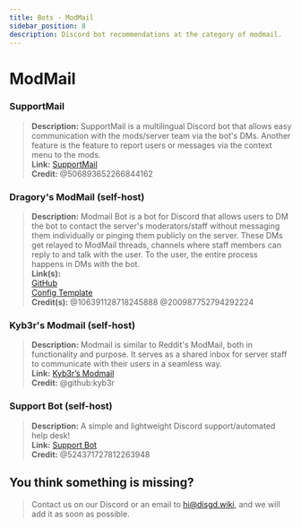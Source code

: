 ```yaml
---
title: Bots - ModMail
sidebar_position: 8
description: Discord bot recommendations at the category of modmail.
---
```


# ModMail

### SupportMail

> **Description:** SupportMail is a multilingual Discord bot that allows easy communication with the mods/server team
> via the bot's DMs. Another feature is the feature to report users or messages via the context menu to the
> mods.   <br/>
**Link:** [SupportMail](https://supportmail.dev/)   <br/>
**Credit:** @506893652266844162

### Dragory's ModMail (self-host)

> **Description:** Modmail Bot is a bot for Discord that allows users to DM the bot to contact the server's
> moderators/staff without messaging them individually or pinging them publicly on the server. These DMs get relayed to
> ModMail threads, channels where staff members can reply to and talk with the user. To the user, the entire process
> happens in DMs with the bot.   <br/>
**Link(s):**   <br/>
[GitHub](https://github.com/Dragory/modmailbot)   <br/>
[Config Template](https://docs.google.com/spreadsheets/d/1YGsc0fTAgCXnV4zksDg4iUBsx_7alAYZZt6ojq3Rc10/edit#gid=0)   <br/>
**Credit(s):**  @106391128718245888 @200987752794292224

### Kyb3r's Modmail (self-host)

> **Description:** Modmail is similar to Reddit's ModMail, both in functionality and purpose. It serves as a shared
> inbox for server staff to communicate with their users in a seamless way.   <br/>
**Link:** [Kyb3r’s Modmail](https://github.com/kyb3r/modmail)   <br/>
**Credit:** @github:kyb3r

### Support Bot (self-host)

> **Description:** A simple and lightweight Discord support/automated help desk!   <br/>
**Link:** [Support Bot](https://github.com/Gideon-foxo/support-bot)   <br/>
**Credit:** @524371727812263948

## You think something is missing?

> Contact us on our Discord or an email to hi@disgd.wiki, and we will add it as soon as possible.
